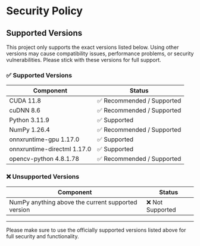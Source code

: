 # Security Policy

## Supported Versions

This project only supports the exact versions listed below. Using other versions may cause compatibility issues, performance problems, or security vulnerabilities. Please stick with these versions for full support.

### ✅ Supported Versions

| Component                     | Status         |
| ---------------------------- | -------------- |
| CUDA 11.8                    | ✅ Recommended / Supported |
| cuDNN 8.6                    | ✅ Recommended / Supported  |
| Python 3.11.9                | ✅ Supported   |
| NumPy 1.26.4                 | ✅ Recommended / Supported  |
| onnxruntime-gpu 1.17.0       | ✅ Supported   |
| onnxruntime-directml 1.17.0  | ✅ Supported   |
| opencv-python 4.8.1.78       | ✅ Recommended / Supported  |

### ❌ Unsupported Versions

| Component                     | Status         |
| ---------------------------- | -------------- |
| NumPy anything above the current supported version | ❌ Not Supported |

---

Please make sure to use the officially supported versions listed above for full security and functionality.


